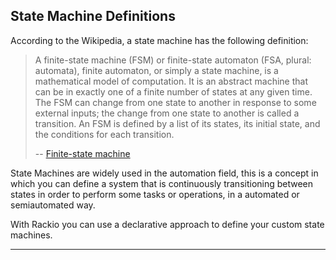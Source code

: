 ## State Machine Definitions

According to the Wikipedia, a state machine has the following definition:

> A finite-state machine (FSM) or finite-state automaton (FSA, plural: automata), finite automaton, or simply a state machine, is a mathematical model of computation. It is an abstract machine that can be in exactly one of a finite number of states at any given time. The FSM can change from one state to another in response to some external inputs; the change from one state to another is called a transition. An FSM is defined by a list of its states, its initial state, and the conditions for each transition. 
>
> -- [Finite-state machine](https://en.wikipedia.org/wiki/Finite-state_machine)

State Machines are widely used in the automation field, this is a concept in which you can define a system that is continuously transitioning between states in order to perform some tasks or operations, in a automated or semiautomated way.

With Rackio you can use a declarative approach to define your custom state machines.

---